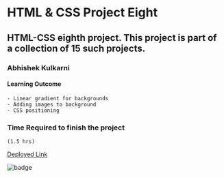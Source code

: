 #   HTML & CSS Project Eight

## HTML-CSS eighth  project. This project is part of a collection of 15 such projects.

### Abhishek Kulkarni

#### Learning Outcome
    - Linear gradient for backgrounds
    - Adding images to background
    - CSS positioning

### Time Required to finish the project
    (1.5 hrs)

 [Deployed Link](https://project-8-webdesign-landingpage.netlify.app/)

![badge](https://img.shields.io/badge/Deployment-Up-green)

